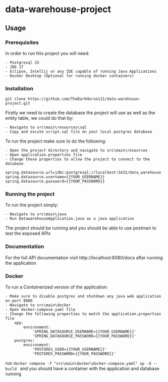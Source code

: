 # data-warehouse-project
 
## Usage

### Prerequisites

In order to run this project you will need:

    - Postgresql 15 
    - JDK 17
    - Eclipse, Intellij or any IDE capable of running Java Applications
    - Docker Desktop (Optional for running docker containers)

### Installation
```
git clone https://github.com/TheDarkHorse111/data-warehouse-project.git
```
Firstly we need to create the database the project will use as well as the entity table, we could do that by:

    - Navigate to src\main\resources\sql
    - Copy and excute script.sql file on your local postgres database

To run the project make sure to do the following:

    - Open the project directory and navigate to src\main\resources
    - Open application.properties file
    - Change these properties to allow the project to connect to the database 

    spring.datasource.url=jdbc:postgresql://localhost:5432/data_warehouse
    spring.datasource.username={{YOUR_USERNAME}}
    spring.datasource.password={{YOUR_PASSWORD}}

### Running the project

To run the project simply:

    - Navigate to src\main\java
    - Run DatawarehouseApplication.java as a java application

The project should be running and you should be able to use postman to test the exposed APIs


### Documentation
For the full API documentation visit
http://localhost:8080/docs after running the application

### Docker

To run a Containerized version of the application:

    - Make sure to disable postgres and shutdown any java web application on port 8080
    - Navigate to src\main\docker
    - Open docker-compose.yaml file
    - Change the following properties to match the application.properties file
        app:
            environment:
                'SPRING_DATASOURCE_USERNAME={{YOUR_USERNAME}}'
                'SPRING_DATASOURCE_PASSWORD={{YOUR_PASSWORD}}'
        postgres:
            environment:
                'POSTGRES_USER={{YOUR_USERNAME}}'
                'POSTGRES_PASSWORD={{YOUR_PASSWORD}}'
    



run ```docker compose -f "src\main\docker\docker-compose.yaml" up -d --build ``` and you should have a container with the application and database running
